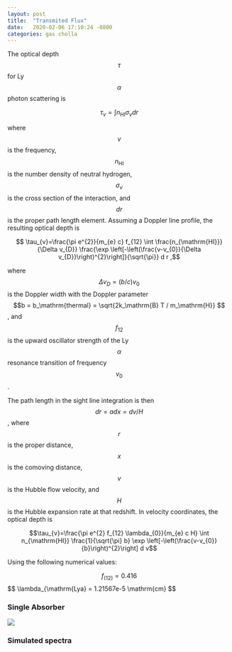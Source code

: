 ```yaml
---
layout: post
title:  "Transmited Flux"
date:   2020-02-06 17:10:24 -0800
categories: gas cholla
---
```


The optical depth $$\tau$$ for Ly$$\alpha$$ photon scattering is

$$\tau_{v}=\int n_{\mathrm{HI}} \sigma_{v} d r$$

where $$v$$ is the frequency, $$n_{\mathrm{HI}}$$ is the number density of neutral hydrogen,
$$\sigma_{v}$$ is the cross section of the interaction, and $$dr$$ is the proper path
length element. Assuming a Doppler line profile, the resulting optical depth is

$$ \tau_{v}=\frac{\pi e^{2}}{m_{e} c} f_{12} \int \frac{n_{\mathrm{HI}}}{\Delta v_{D}} \frac{\exp \left[-\left(\frac{v-v_{0}}{\Delta v_{D}}\right)^{2}\right]}{\sqrt{\pi}} d r ,$$

where $$\Delta v_{D}= (b/c)v_{0} $$ is the Doppler width with the Doppler parameter
 $$b = b_\mathrm{thermal} = \sqrt{2k_\mathrm{B} T / m_\mathrm{H}} $$, and $$f_{12}$$ is the upward oscillator strength of the Ly$$\alpha$$ resonance transition of frequency $$v_0$$.
 
The path length in the sight line integration is then $$dr = a dx =  dv/H$$, where $$r$$ is the proper distance, $$x$$ is the comoving distance, $$v$$ is the
Hubble flow velocity, and $$H$$ is the Hubble expansion rate at that redshift. In
velocity coordinates, the optical depth is

$$\tau_{v}=\frac{\pi e^{2} f_{12} \lambda_{0}}{m_{e} c H} \int n_{\mathrm{HI}} \frac{1}{\sqrt{\pi} b} \exp \left[-\left(\frac{v-v_{0}}{b}\right)^{2}\right] d v$$

<!-- 
Although the gas data is fixed at the grid resolution, we can choose an arbitrary spectral resolution $$N_\mathrm{pix}$$ along the LOS. We also take the gas values as
constant across each cell. With $$i$$ as the cell index, and $$j$$ as the pixel index,
the discretized version of the optical depth is -->


Using the following numerical values:


$$ f_(12) = 0.416 $$
$$ \lambda_{\mathrm{Lya} = 1.21567e-5   \mathrm{cm} $$ 



### Single Absorber


<img src="{{ site.url }}assets/images/transmited_flux_130.png">


### Simulated spectra

 


